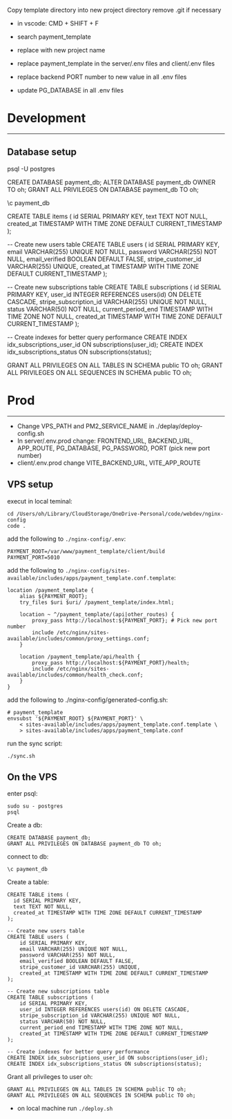 
Copy template directory into new project directory
remove .git if necessary

- in vscode: CMD + SHIFT + F
- search payment_template 
- replace with new project name

- replace payment_template in the server/.env files and client/.env files
- replace backend PORT number to new value in all .env files
- update PG_DATABASE in all .env files




# Development 
---

## Database setup
psql -U postgres 

CREATE DATABASE payment_db;
ALTER DATABASE payment_db OWNER TO oh;
GRANT ALL PRIVILEGES ON DATABASE payment_db TO oh;

\c payment_db

CREATE TABLE items (
  id SERIAL PRIMARY KEY,
  text TEXT NOT NULL,
  created_at TIMESTAMP WITH TIME ZONE DEFAULT CURRENT_TIMESTAMP
);

-- Create new users table
CREATE TABLE users (
    id SERIAL PRIMARY KEY,
    email VARCHAR(255) UNIQUE NOT NULL,
    password VARCHAR(255) NOT NULL,
    email_verified BOOLEAN DEFAULT FALSE,
    stripe_customer_id VARCHAR(255) UNIQUE,
    created_at TIMESTAMP WITH TIME ZONE DEFAULT CURRENT_TIMESTAMP
);

-- Create new subscriptions table
CREATE TABLE subscriptions (
    id SERIAL PRIMARY KEY,
    user_id INTEGER REFERENCES users(id) ON DELETE CASCADE,
    stripe_subscription_id VARCHAR(255) UNIQUE NOT NULL,
    status VARCHAR(50) NOT NULL,
    current_period_end TIMESTAMP WITH TIME ZONE NOT NULL,
    created_at TIMESTAMP WITH TIME ZONE DEFAULT CURRENT_TIMESTAMP
);

-- Create indexes for better query performance
CREATE INDEX idx_subscriptions_user_id ON subscriptions(user_id);
CREATE INDEX idx_subscriptions_status ON subscriptions(status);

GRANT ALL PRIVILEGES ON ALL TABLES IN SCHEMA public TO oh;
GRANT ALL PRIVILEGES ON ALL SEQUENCES IN SCHEMA public TO oh;








# Prod
---
- Change VPS_PATH and PM2_SERVICE_NAME in ./deplay/deploy-config.sh
- In server/.env.prod change: FRONTEND_URL, BACKEND_URL, APP_ROUTE, PG_DATABASE, PG_PASSWORD, PORT (pick new port number)
- client/.env.prod change VITE_BACKEND_URL, VITE_APP_ROUTE

## VPS setup
execut in local teminal:
```
cd /Users/oh/Library/CloudStorage/OneDrive-Personal/code/webdev/nginx-config
code .
```

add the following to `./nginx-config/.env`:
```
PAYMENT_ROOT=/var/www/payment_template/client/build
PAYMENT_PORT=5010
```

add the following to `./nginx-config/sites-available/includes/apps/payment_template.conf.template`:
```
location /payment_template {
    alias ${PAYMENT_ROOT};
    try_files $uri $uri/ /payment_template/index.html;

    location ~ ^/payment_template/(api|other_routes) {
        proxy_pass http://localhost:${PAYMENT_PORT}; # Pick new port number
        include /etc/nginx/sites-available/includes/common/proxy_settings.conf;
    }

    location /payment_template/api/health {
        proxy_pass http://localhost:${PAYMENT_PORT}/health;
        include /etc/nginx/sites-available/includes/common/health_check.conf;
    }
}
```

add the following to ./nginx-config/generated-config.sh:
```
# payment_template
envsubst '${PAYMENT_ROOT} ${PAYMENT_PORT}' \
    < sites-available/includes/apps/payment_template.conf.template \
    > sites-available/includes/apps/payment_template.conf
```

run the sync script:
```
./sync.sh
```


## On the VPS
enter psql:
```
sudo su - postgres
psql
```

Create a db:
```
CREATE DATABASE payment_db;
GRANT ALL PRIVILEGES ON DATABASE payment_db TO oh;
```

connect to db:
```
\c payment_db
```
Create a table:
```
CREATE TABLE items (
  id SERIAL PRIMARY KEY,
  text TEXT NOT NULL,
  created_at TIMESTAMP WITH TIME ZONE DEFAULT CURRENT_TIMESTAMP
);

-- Create new users table
CREATE TABLE users (
    id SERIAL PRIMARY KEY,
    email VARCHAR(255) UNIQUE NOT NULL,
    password VARCHAR(255) NOT NULL,
    email_verified BOOLEAN DEFAULT FALSE,
    stripe_customer_id VARCHAR(255) UNIQUE,
    created_at TIMESTAMP WITH TIME ZONE DEFAULT CURRENT_TIMESTAMP
);

-- Create new subscriptions table
CREATE TABLE subscriptions (
    id SERIAL PRIMARY KEY,
    user_id INTEGER REFERENCES users(id) ON DELETE CASCADE,
    stripe_subscription_id VARCHAR(255) UNIQUE NOT NULL,
    status VARCHAR(50) NOT NULL,
    current_period_end TIMESTAMP WITH TIME ZONE NOT NULL,
    created_at TIMESTAMP WITH TIME ZONE DEFAULT CURRENT_TIMESTAMP
);

-- Create indexes for better query performance
CREATE INDEX idx_subscriptions_user_id ON subscriptions(user_id);
CREATE INDEX idx_subscriptions_status ON subscriptions(status);
```

Grant all privileges to user oh:
```
GRANT ALL PRIVILEGES ON ALL TABLES IN SCHEMA public TO oh;
GRANT ALL PRIVILEGES ON ALL SEQUENCES IN SCHEMA public TO oh;
```

- on local machine run `./deploy.sh`